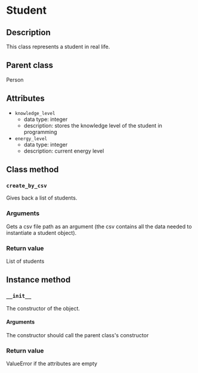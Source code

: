 # Student

## Description
This class represents a student in real life.

## Parent class
Person

## Attributes

* ```knowledge_level```
  * data type: integer
  * description: stores the knowledge level of the student in programming
* ```energy_level```
  * data type: integer
  * description: current energy level

## Class method

### ```create_by_csv```
Gives back a list of students.

### Arguments
Gets a csv file path as an argument (the csv contains all the data needed to instantiate a student object).

### Return value
List of students

## Instance method

### ```__init__```
The constructor of the object.

#### Arguments
The constructor should call the parent class's constructor

### Return value
ValueError if the attributes are empty
